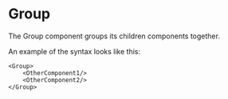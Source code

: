 # Group

The Group component groups its children components together.

An example of the syntax looks like this:
```tsx
<Group>
    <OtherComponent1/>
    <OtherComponent2/>
</Group>
```